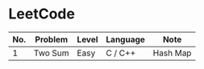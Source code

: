 # LeetCode

|No.|Problem|Level|Language|Note|
|----|----|----|----|---|
|1|Two Sum|Easy|C / C++|Hash Map|